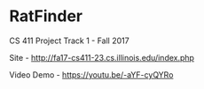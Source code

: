 # RatFinder
CS 411 Project Track 1 - Fall 2017

Site - http://fa17-cs411-23.cs.illinois.edu/index.php

Video Demo - https://youtu.be/-aYF-cyQYRo
